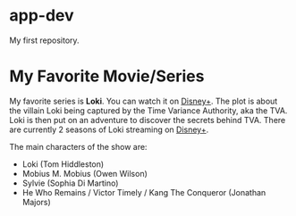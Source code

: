 # app-dev
My first repository.

# My Favorite Movie/Series
My favorite series is **Loki**. You can watch it on [Disney+](https://www.disney.ph/disneyplus). 
The plot is about the villain Loki being captured by the Time Variance Authority, aka the TVA.
Loki is then put on an adventure to discover the secrets behind TVA.
There are currently 2 seasons of Loki streaming on [Disney+](https://www.disney.ph/disneyplus).

The main characters of the show are:
- Loki (Tom Hiddleston)
- Mobius M. Mobius (Owen Wilson)
- Sylvie (Sophia Di Martino)
- He Who Remains / Victor Timely / Kang The Conqueror (Jonathan Majors)
